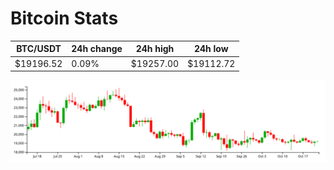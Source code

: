 # Bitcoin Stats

BTC/USDT|24h change|24h high|24h low|
|---|---|---|---|
|$19196.52|0.09%|$19257.00|$19112.72|

<img src="./chart.svg">
